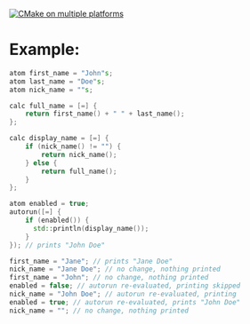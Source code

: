 [![CMake on multiple platforms](https://github.com/erikvalkering/prego/actions/workflows/cmake-multi-platform.yml/badge.svg)](https://github.com/erikvalkering/prego/actions/workflows/cmake-multi-platform.yml)

# Example:
```cpp
atom first_name = "John"s;
atom last_name = "Doe"s;
atom nick_name = ""s;

calc full_name = [=] {
    return first_name() + " " + last_name();
};

calc display_name = [=] {
    if (nick_name() != "") {
        return nick_name();
    } else {
        return full_name();
    }
};

atom enabled = true;
autorun([=] {
    if (enabled()) {
      std::println(display_name());
    } 
}); // prints "John Doe"

first_name = "Jane"; // prints "Jane Doe"
nick_name = "Jane Doe"; // no change, nothing printed
first_name = "John"; // no change, nothing printed
enabled = false; // autorun re-evaluated, printing skipped
nick_name = "John Doe"; // autorun re-evaluated, printing
enabled = true; // autorun re-evaluated, prints "John Doe"
nick_name = ""; // no change, nothing printed
```

